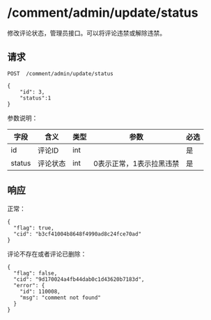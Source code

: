 # /comment/admin/update/status

修改评论状态，管理员接口。可以将评论违禁或解除违禁。

## 请求

```
POST  /comment/admin/update/status

{
	"id": 3,
	"status":1
}
```

参数说明：

| 字段   |      含义   |类型  |   参数 |  必选 |
|----------|--------|------|------|------|
| id | 评论ID | int |  | 是 |
| status | 评论状态 | int | 0表示正常，1表示拉黑违禁 | 是 |

## 响应

正常：

```
{
  "flag": true,
  "cid": "b3cf41004b8648f4990ad8c24fce70ad"
}
```

评论不存在或者评论已删除：

```
{
  "flag": false,
  "cid": "9d170024a4fb44dab0c1d43620b7183d",
  "error": {
    "id": 110008,
    "msg": "comment not found"
  }
}
```
